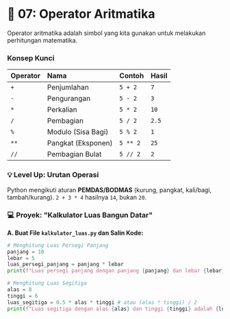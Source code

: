 # 🧮 07: Operator Aritmatika

Operator aritmatika adalah simbol yang kita gunakan untuk melakukan perhitungan matematika.

### Konsep Kunci

| Operator | Nama               | Contoh   | Hasil |
| :------- | :----------------- | :------- | :---- |
| `+`      | Penjumlahan        | `5 + 2`  | `7`   |
| `-`      | Pengurangan        | `5 - 2`  | `3`   |
| `*`      | Perkalian          | `5 * 2`  | `10`  |
| `/`      | Pembagian          | `5 / 2`  | `2.5` |
| `%`      | Modulo (Sisa Bagi) | `5 % 2`  | `1`   |
| `**`     | Pangkat (Eksponen) | `5 ** 2` | `25`  |
| `//`     | Pembagian Bulat    | `5 // 2` | `2`   |

### 💡 Level Up: Urutan Operasi

Python mengikuti aturan **PEMDAS/BODMAS** (kurung, pangkat, kali/bagi, tambah/kurang). `2 + 3 * 4` hasilnya `14`, bukan `20`.

### 💻 Proyek: "Kalkulator Luas Bangun Datar"

**A. Buat File `kalkulator_luas.py` dan Salin Kode:**

```python
# Menghitung Luas Persegi Panjang
panjang = 10
lebar = 5
luas_persegi_panjang = panjang * lebar
print(f"Luas persegi panjang dengan panjang {panjang} dan lebar {lebar} adalah {luas_persegi_panjang}")

# Menghitung Luas Segitiga
alas = 8
tinggi = 6
luas_segitiga = 0.5 * alas * tinggi # atau (alas * tinggi) / 2
print(f"Luas segitiga dengan alas {alas} dan tinggi {tinggi} adalah {luas_segitiga}")
```
